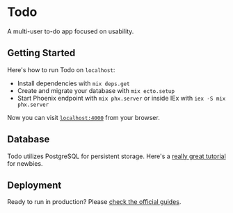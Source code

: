 # Todo

A multi-user to-do app focused on usability.

## Getting Started

Here's how to run Todo on `localhost`:

  * Install dependencies with `mix deps.get`
  * Create and migrate your database with `mix ecto.setup`
  * Start Phoenix endpoint with `mix phx.server` or inside IEx with `iex -S mix phx.server`

Now you can visit [`localhost:4000`](http://localhost:4000) from your browser.

## Database

Todo utilizes PostgreSQL for persistent storage. Here's a [really great tutorial](https://www.postgresql.org/docs/current/tutorial.html) for newbies.

## Deployment

Ready to run in production? Please [check the official guides](https://hexdocs.pm/phoenix/deployment.html).